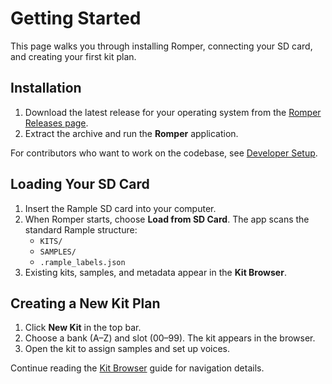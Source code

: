 # Getting Started

This page walks you through installing Romper, connecting your SD card, and creating your first kit plan.

## Installation

1. Download the latest release for your operating system from the
   [Romper Releases page](https://github.com/peteb4ker/romper/releases).
2. Extract the archive and run the **Romper** application.

For contributors who want to work on the codebase, see
[Developer Setup](./development.md).

## Loading Your SD Card

1. Insert the Rample SD card into your computer.
2. When Romper starts, choose **Load from SD Card**. The app scans the standard Rample structure:
   - `KITS/`
   - `SAMPLES/`
   - `.rample_labels.json`
3. Existing kits, samples, and metadata appear in the **Kit Browser**.

## Creating a New Kit Plan

1. Click **New Kit** in the top bar.
2. Choose a bank (A–Z) and slot (00–99). The kit appears in the browser.
3. Open the kit to assign samples and set up voices.

Continue reading the [Kit Browser](./kit-browser.md) guide for navigation details.
